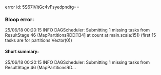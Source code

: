 error id: 5S67lVitGc4vFsyedpndtg==
### Bloop error:

25/06/18 00:20:15 INFO DAGScheduler: Submitting 1 missing tasks from ResultStage 46 (MapPartitionsRDD[134] at count at main.scala:151) (first 15 tasks are for partitions Vector(0))
#### Short summary: 

25/06/18 00:20:15 INFO DAGScheduler: Submitting 1 missing tasks from ResultStage 46 (MapPartitionsRD...